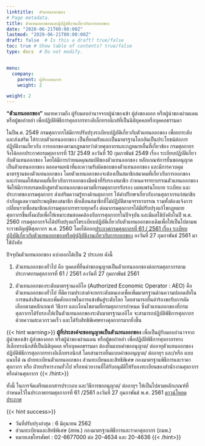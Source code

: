 ```yaml
---
linktitle:  ตัวแทนออกของ
# Page metadata.
title: ตัวแทนออกของและผู้ปฏิบัติงานเกี่ยวกับการออกของ
date: "2020-06-21T00:00:00Z"
lastmod: "2020-06-21T00:00:00Z"
draft: false  # Is this a draft? true/false
toc: true # Show table of contents? true/false
type: docs  # Do not modify.


menu:
  company:
    parent: ผู้ประกอบการ
    weight: 2

weight: 2
---
```



**“ตัวแทนออกของ”** หมายความถึง ผู้รับมอบอำนาจจากผู้นำของเข้า ผู้ส่งของออก หรือผู้นำของผ่านแดน หรือผู้ขอถ่ายลำ เพื่อปฏิบัติพิธีการศุลกากรทางอิเล็กทรอนิกส์ที่เป็นนิติบุคคลหรือบุคคลธรรมดา

ในปีพ.ศ. 2549 กรมศุลกากรได้มีการปรับปรุงระเบียบปฏิบัติเกี่ยวกับตัวแทนออกของ เพื่อยกระดับและส่งเสริม ให้ระบบตัวแทนออกของ เป็นที่ยอมรับและเป็นมาตรฐานโลกอันเป็นประโยชน์ต่อการปฏิบัติงานเกี่ยวกับ การออกของตามกฎหมายว่าด้วยศุลกากรและกฎหมายอื่นที่เกี่ยวข้อง กรมศุลกากรจึงได้ออกประกาศกรมศุลกากรที่ 13/ 2549 ลงวันที่ 10 กุมภาพันธ์ 2549 เรื่อง ระเบียบปฏิบัติเกี่ยวกับตัวแทนออกของ โดยได้มีการกำหนดคุณสมบัติของตัวแทนออกของ หลักเกณฑ์การยื่นขออนุญาตเป็นตัวแทนออกของ ตลอดจนหน้าที่และความรับผิดชอบของตัวแทนออกของ และมีการควบคุมมาตรฐานของตัวแทนออกของ โดยตัวแทนออกของจะต้องเป็นสมาชิกสมาคมที่เกี่ยวกับการออกของ และกำหนดให้สมาคมที่เกี่ยวกับการออกของมีหน้าที่รับรองสมาชิก กำหนดจรรยาบรรณตัวแทนออกของ จัดให้มีการอบรมหลักสูตรตัวแทนออกของตามที่กรมศุลกากรรับรอง เผยแพร่นโยบาย ระเบียบ และประกาศของกรมศุลกากร ส่งเสริมความรู้ทางด้านศุลกากร ให้คำปรึกษาเกี่ยวกับงานศุลกากรแก่สมาชิก กำกับดูแลความประพฤติของสมาชิก ตักเตือนสมาชิกที่ไม่ปฏิบัติตามจรรยาบรรณ รวมทั้งต้องแจ้งการเปลี่ยนรายชื่อสมาชิกแก่กรมศุลกากรทราบทุกครั้ง ต่อมากรมศุลกากรได้มีปรับปรุงแก้ไขกฎหมายศุลกากรขึ้นทั้งฉบับเพื่อให้เหมาะสมสอดคล้องกับการศุลกากรในปัจจุบัน และมีผลใช้บังคับในปี พ.ศ. 2560 กรมศุลกากรจึงได้ปรับปรุงแก้ไขระเบียบปฏิบัติเกี่ยวกับตัวแทนออกของเดิมเพื่อให้เป็นไปตามพระราชบัญญัติศุลกากร พ.ศ. 2560 โดยได้ออก[ประกาศกรมศุลกากรที่ 61 / 2561 เรื่อง ระเบียบปฏิบัติเกี่ยวกับตัวแทนออกของหรือผู้ปฏิบัติงานเกี่ยวกับการออกของ](http://www.customs.go.th/cont_strc_download.php?lang=th&top_menu=menu_homepage&current_id=14223132414d505e4f464b48464b47) ลงวันที่ 27 กุมภาพันธ์ 2561 มาใช้บังคับ

ปัจจุบันตัวแทนออกของ แบ่งออกได้เป็น 2 ประเภท ดังนี้

1. ตัวแทนออกของทั่วไป คือ บุคคลที่ยื่นคำขออนุญาตเป็นตัวแทนออกของต่อกรมศุลกากรตามประกาศกรมศุลกากรที่ 61 / 2561 ลงวันที่ 27 กุมภาพันธ์ 2561
   
2. ตัวแทนออกของระดับมาตรฐานเออีโอ (Authorized Economic Operator : AEO) คือตัวแทนออกของทั่วไป ที่มีความประสงค์จะยกระดับตนเองเพื่อเพิ่มมาตรฐานด้านความปลอดภัยในการขนส่งสินค้าและเพิ่มศักยภาพในการแข่งขันสู่ระดับโลก โดยสามารถยื่นคำร้องขอรับการคัดเลือกตามหลักเกณฑ์ วิธีการ และเงื่อนไขตามที่กรมศุลกากรกำหนด ซึ่งตัวแทนออกของที่กรมศุลกากรได้รับรองให้เป็นตัวแทนออกของระดับมาตรฐานเออีโอ จะสามารถปฏิบัติพิธีการศุลกากรด้วยความสะดวกรวดเร็ว และได้รับสิทธิพิเศษทางศุลกากรมากยิ่งขึ้น

{{< hint warning>}}
**ผู้ที่ประสงค์จะขออนุญาตเป็นตัวแทนออกของ** เพื่อเป็นผู้รับมอบอำนาจจากผู้นำของเข้า ผู้ส่งของออก หรือผู้นำของผ่านแดน หรือผู้ขอถ่ายลำ เพื่อปฏิบัติพิธีการศุลกากรทางอิเล็กทรอนิกส์ที่เป็นนิติบุคคล หรือบุคคลธรรมดา ต้องยื่นแบบคำขออนุญาต/ ต่ออายุตัวแทนออกของปฏิบัติพิธีการศุลกากรทางอิเล็กทรอนิกส์ โดยสามารถยื่นแบบคำขออนุญาต/ ต่ออายุฯ และ/หรือ แบบแนบได้ ณ ฝ่ายทะเบียนตัวแทนออกของ ส่วนทะเบียนและสิทธิพิเศษ กองมาตรฐานพิธีการและราคาศุลกากร หรือ ฝ่ายบริหารงานทั่วไป หรือหน่วยงานที่ได้รับอนุมัติให้รับลงทะเบียนของสำนักงานศุลกากรหรือด่านศุลกากร
{{< /hint>}}

ทั้งนี้ ในการจัดเตรียมเอกสารประกอบ และวิธีการขออนุญาต/ ต่ออายุฯ ให้เป็นไปตามหลักเกณฑ์ที่กำหนดไว้ในประกาศกรมศุลกากรที่ 61 /2561 ลงวันที่ 27 กุมภาพันธ์ พ.ศ. 2561 [ดาวน์โหลดประกาศ](http://www.customs.go.th/cont_strc_download.php?lang=th&top_menu=menu_homepage&current_id=14223132414d505e4f464b48464b47)

{{< hint success>}}
* วันที่ปรับปรุงล่าสุด : 6 มิถุนายน 2562
* ส่วนทะเบียนและสิทธิพิเศษ (สทพ.) กองมาตรฐานพิธีการและราคาศุลกากร (กมพ.)
* หมายเลขโทรศัพท์ : 02-6677000 ต่อ 20-4634 และ 20-4636
{{< /hint>}}